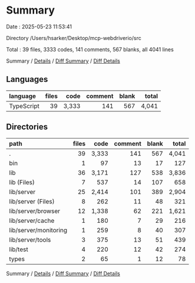 # Summary

Date : 2025-05-23 11:53:41

Directory /Users/hsarker/Desktop/mcp-webdriverio/src

Total : 39 files,  3333 codes, 141 comments, 567 blanks, all 4041 lines

Summary / [Details](details.md) / [Diff Summary](diff.md) / [Diff Details](diff-details.md)

## Languages
| language | files | code | comment | blank | total |
| :--- | ---: | ---: | ---: | ---: | ---: |
| TypeScript | 39 | 3,333 | 141 | 567 | 4,041 |

## Directories
| path | files | code | comment | blank | total |
| :--- | ---: | ---: | ---: | ---: | ---: |
| . | 39 | 3,333 | 141 | 567 | 4,041 |
| bin | 1 | 97 | 13 | 17 | 127 |
| lib | 36 | 3,171 | 127 | 538 | 3,836 |
| lib (Files) | 7 | 537 | 14 | 107 | 658 |
| lib/server | 25 | 2,414 | 101 | 389 | 2,904 |
| lib/server (Files) | 8 | 262 | 11 | 48 | 321 |
| lib/server/browser | 12 | 1,338 | 62 | 221 | 1,621 |
| lib/server/cache | 1 | 180 | 7 | 29 | 216 |
| lib/server/monitoring | 1 | 259 | 8 | 40 | 307 |
| lib/server/tools | 3 | 375 | 13 | 51 | 439 |
| lib/test | 4 | 220 | 12 | 42 | 274 |
| types | 2 | 65 | 1 | 12 | 78 |

Summary / [Details](details.md) / [Diff Summary](diff.md) / [Diff Details](diff-details.md)